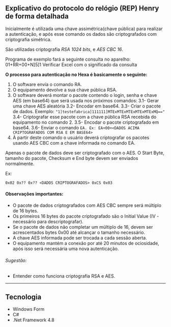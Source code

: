 
## Explicativo do protocolo do relógio (REP) Henry de forma detalhada

Inicialmente é utilizada uma chave assimétrica(chave pública) para realizar a autenticação, e após esse comando os dados são criptografados com criptografia simétrica.

São utilizadas criptografia *RSA 1024 bits*, e *AES CBC 16*.


Programa de exemplo fará a seguinte consulta no aparelho:
01+RR+00+N]5]1
Verificar Excel com o significado da consulta

**O processo para autenticação no Hexa é basicamente o seguinte:**
1. O software envia o comando RA.
2. O equipamento devolve a sua chave pública RSA.
3. O software deverá montar o pacote contendo o login, senha e chave AES (em base64) que será usada nos próximos comandos:
  3.1- Gerar uma chave AES aleatória
  3.2- Encodar em base64.
  3.3- Criar o pacote de dados. Exemplo: `"1]testefabrica]111111]MTExMTExMTExMTExMTExMQ=="`
  3.4- Criptografar esse pacote com a chave pública RSA recebida do equipamento no comando 2.
  3.5- Encodar o pacote criptografado em base64.
  3.6- Enviar o comando `EA. Ex: EA+00+<DADOS ACIMA CRIPTOGRAFADOS COM RSA E EM BASE64>`
1. À partir deste comando o usuário deverá criptografar os pacotes usando AES CBC com a chave informada no comando EA.

Apenas o pacote de dados deve ser criptografado com o AES. O Start Byte, tamanho do pacote, Checksum e End byte devem ser enviados normalmente.

Ex:

`0x02 0x?? 0x?? <DADOS CRIPTOGRAFADOS> 0xCS 0x03`



#### Observações importantes:
- O pacote de dados criptografados com AES CBC sempre será múltiplo de 16 bytes.
- Os primeiros 16 bytes do pacote criptografado são o Initial Value (IV - necessário para descriptografar).
- Se o pacote de dados não completar um múltiplo de 16, devem ser acrescentados bytes 0x00 até alcançar o tamanho necessário.
- A chave AES informada pode ser trocada a cada sessão aberta.
- O equipamento mantém a conexão por até 20 minutos de ociosidade, após isso será necessária uma nova autenticação.


###### Sugestão:
- Entender como funciona criptografia RSA e AES.


--------------------------
## Tecnologia
- Windows Form
- C#
- .Net Framework 4.8

